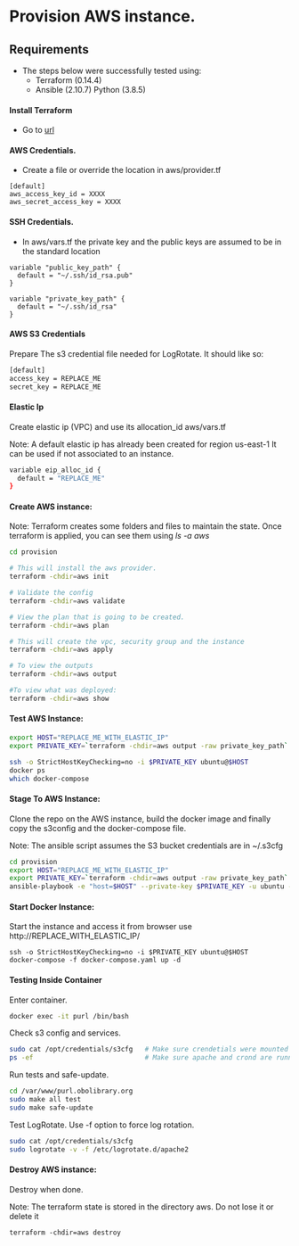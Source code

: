 # Provision AWS instance.

## Requirements 

- The steps below were successfully tested using:
    - Terraform (0.14.4)
    - Ansible   (2.10.7) Python (3.8.5)

#### Install Terraform

- Go to [url](https://learn.hashicorp.com/tutorials/terraform/install-cli)

#### AWS Credentials.
- Create a file or override the location in aws/provider.tf

```
[default]
aws_access_key_id = XXXX
aws_secret_access_key = XXXX
```
#### SSH Credentials.
- In aws/vars.tf the private key and the public keys are assumed to be in the standard location

```
variable "public_key_path" {
  default = "~/.ssh/id_rsa.pub"
}

variable "private_key_path" {
  default = "~/.ssh/id_rsa"
}

```

#### AWS S3 Credentials

Prepare The s3 credential file needed for LogRotate. It should like so:

```sh
[default]
access_key = REPLACE_ME
secret_key = REPLACE_ME
```

#### Elastic Ip

Create elastic ip (VPC) and use its allocation_id aws/vars.tf 

Note: A default elastic ip has already been created for region us-east-1
      It can be used if not associated to an instance. 

```sh
variable eip_alloc_id {
  default = "REPLACE_ME"
}
```

#### Create AWS instance: 

Note: Terraform creates some folders and files to maintain the state. 
      Once terraform is applied, you can see them using <i>ls -a aws</i>

```sh
cd provision

# This will install the aws provider. 
terraform -chdir=aws init

# Validate the config
terraform -chdir=aws validate

# View the plan that is going to be created.
terraform -chdir=aws plan

# This will create the vpc, security group and the instance
terraform -chdir=aws apply

# To view the outputs
terraform -chdir=aws output 

#To view what was deployed:
terraform -chdir=aws show 
```

#### Test AWS Instance: 

```sh
export HOST="REPLACE_ME_WITH_ELASTIC_IP"
export PRIVATE_KEY=`terraform -chdir=aws output -raw private_key_path`

ssh -o StrictHostKeyChecking=no -i $PRIVATE_KEY ubuntu@$HOST
docker ps
which docker-compose
```

#### Stage To AWS Instance: 

Clone the repo on the AWS instance, build the docker image and finally copy 
the s3config and the docker-compose file. 

Note: The ansible script assumes the S3 bucket credentials are in ~/.s3cfg 

```sh
cd provision
export HOST="REPLACE_ME_WITH_ELASTIC_IP"
export PRIVATE_KEY=`terraform -chdir=aws output -raw private_key_path`
ansible-playbook -e "host=$HOST" --private-key $PRIVATE_KEY -u ubuntu -i "$HOST," stage.yaml
```

#### Start Docker Instance: 

Start the instance and access it from browser use http://REPLACE_WITH_ELASTIC_IP/

```
ssh -o StrictHostKeyChecking=no -i $PRIVATE_KEY ubuntu@$HOST
docker-compose -f docker-compose.yaml up -d
```

#### Testing Inside Container

Enter container.

```sh
docker exec -it purl /bin/bash
```

Check s3 config and services.

```sh
sudo cat /opt/credentials/s3cfg   # Make sure crendetials were mounted properly
ps -ef                            # Make sure apache and crond are running
```

Run tests and safe-update.

```sh
cd /var/www/purl.obolibrary.org
sudo make all test
sudo make safe-update
```

Test LogRotate. Use -f option to force log rotation.

```sh
sudo cat /opt/credentials/s3cfg
sudo logrotate -v -f /etc/logrotate.d/apache2
```

#### Destroy AWS instance:

Destroy when done.

Note: The terraform state is stored in the directory aws. 
      Do not lose it or delete it

```
terraform -chdir=aws destroy
```


